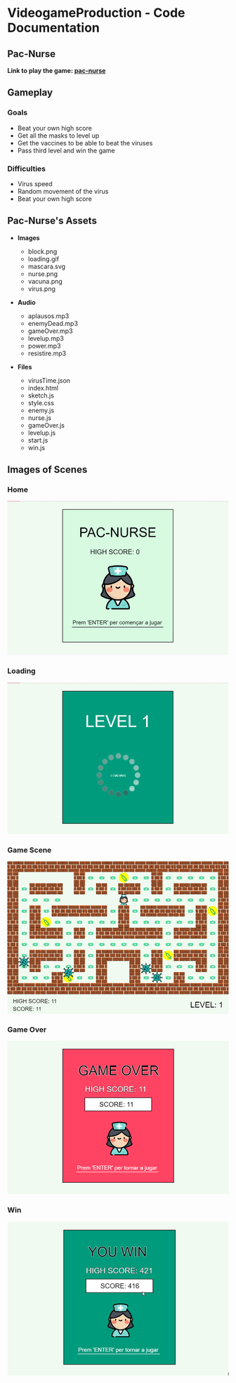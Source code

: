# VideogameProduction - Code Documentation

## Pac-Nurse
**Link to play the game: [pac-nurse](https://editor.p5js.org/marinaurpi267/full/NOSOekFOf)**


## Gameplay

### Goals
* Beat your own high score
* Get all the masks to level up
* Get the vaccines to be able to beat the viruses
* Pass third level and win the game

### Difficulties
* Virus speed
* Random movement of the virus
* Beat your own high score


## Pac-Nurse's Assets

* **Images**
  * block.png
  * loading.gif
  * mascara.svg
  * nurse.png
  * vacuna.png
  * virus.png

* **Audio**
  * aplausos.mp3
  * enemyDead.mp3
  * gameOver.mp3
  * levelup.mp3
  * power.mp3
  * resistire.mp3

* **Files**
  * virusTime.json
  * index.html
  * sketch.js
  * style.css
  * enemy.js
  * nurse.js
  * gameOver.js
  * levelup.js
  * start.js
  * win.js


## Images of Scenes

### Home
![home](home.PNG)

### Loading
![loading](loading.PNG)

### Game Scene
![level1](GameScene.PNG)

### Game Over 
![gameOver](GameOver.PNG)

### Win 
![win](win.PNG)
